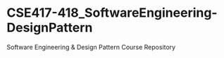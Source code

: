 # CSE417-418_SoftwareEngineering-DesignPattern
Software Engineering &amp; Design Pattern Course Repository
